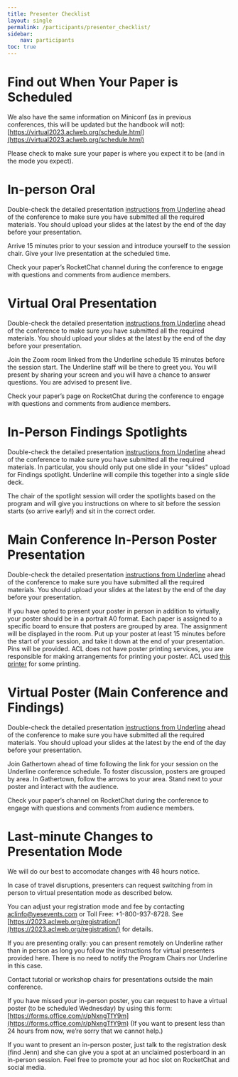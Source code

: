 ```yaml
---
title: Presenter Checklist
layout: single
permalink: /participants/presenter_checklist/
sidebar:
    nav: participants
toc: true
---
```


# Find out When Your Paper is Scheduled

We also have the same information on Miniconf (as in previous conferences, this will be updated but the handbook will not):
[https://virtual2023.aclweb.org/schedule.html](https://virtual2023.aclweb.org/schedule.html)

Please check to make sure your paper is where you expect it to be (and in the mode you expect).

# In-person Oral

Double-check the detailed presentation [instructions from Underline](https://docs.google.com/presentation/d/1NsSjVd0Wung2rMft42PsRdTK939pJ8PwKYmzOk-G6U8/edit) ahead of the conference to make sure you have submitted all the required materials. You should upload your slides at the latest by the end of the day before your presentation.

Arrive 15 minutes prior to your session and introduce yourself to the session chair. Give your live presentation at the scheduled time.

Check your paper’s RocketChat channel during the conference to engage with questions and comments from audience members.

# Virtual Oral Presentation

Double-check the detailed presentation [instructions from Underline](https://docs.google.com/presentation/d/1NsSjVd0Wung2rMft42PsRdTK939pJ8PwKYmzOk-G6U8/edit) ahead of the conference to make sure you have submitted all the required materials.  You should upload your slides at the latest by the end of the day before your presentation.

Join the Zoom room linked from the Underline schedule 15 minutes before the session start. The Underline staff will be there to greet you. You will present by sharing your screen and you will have a chance to answer questions. You are advised to present live.

Check your paper’s page on RocketChat during the conference to engage with questions and comments from audience members.

# In-Person Findings Spotlights

Double-check the detailed presentation [instructions from Underline](https://docs.google.com/presentation/d/1NsSjVd0Wung2rMft42PsRdTK939pJ8PwKYmzOk-G6U8/edit) ahead of the conference to make sure you have submitted all the required materials.  In particular, you should only put one slide in your "slides" upload for Findings spotlight.  Underline will compile this together into a single slide deck.

The chair of the spotlight session will order the spotlights based on the program and will give you instructions on where to sit before the session starts (so arrive early!) and sit in the correct order.

# Main Conference In-Person Poster Presentation

Double-check the detailed presentation [instructions from Underline](https://docs.google.com/presentation/d/1NsSjVd0Wung2rMft42PsRdTK939pJ8PwKYmzOk-G6U8/edit) ahead of the conference to make sure you have submitted all the required materials.  You should upload your slides at the latest by the end of the day before your presentation.

If you have opted to present your poster in person in addition to virtually, your poster should be in a portrait A0 format. Each paper is assigned to a specific board to ensure that posters are grouped by area. The assignment will be displayed in the room. Put up your poster at least 15 minutes before the start of your session, and take it down at the end of your presentation. Pins will be provided. ACL does not have poster printing services, you are responsible for making arrangements for printing your poster.  ACL used [this printer](https://robinsonevents.ca/ep_item_ss/1686761448081x639287012229120000) for some printing.

# Virtual Poster (Main Conference and Findings)

Double-check the detailed presentation [instructions from Underline](https://docs.google.com/presentation/d/1NsSjVd0Wung2rMft42PsRdTK939pJ8PwKYmzOk-G6U8/edit) ahead of the conference to make sure you have submitted all the required materials.  You should upload your slides at the latest by the end of the day before your presentation.

Join Gathertown ahead of time following the link for your session on the Underline conference schedule. To foster discussion, posters are grouped by area. In Gathertown, follow the arrows to your area. Stand next to your poster and interact with the audience.

Check your paper’s channel on RocketChat during the conference to engage with questions and comments from audience members.

# Last-minute Changes to Presentation Mode

We will do our best to accomodate changes with 48 hours notice.

In case of travel disruptions, presenters can request switching from
in person to virtual presentation mode as described below.

You can adjust your registration mode and fee by contacting
aclinfo@yesevents.com or Toll Free: +1-800-937-8728. See
[https://2023.aclweb.org/registration/](https://2023.aclweb.org/registration/)
for details.

If you are presenting orally: you can present remotely on Underline
rather than in person as long you follow the instructions for virtual
presenters provided here. There is no need to notify the Program
Chairs nor Underline in this case.

Contact tutorial or workshop chairs for presentations outside the main conference.

If you have missed your in-person poster, you can request to have a virtual poster (to be scheduled Wednesday) by using this form:
[https://forms.office.com/r/pNxngTfY9m](https://forms.office.com/r/pNxngTfY9m)
(If you want to present less than 24 hours from now, we’re sorry that we cannot help.)

If you want to present an in-person poster, just talk to the registration desk (find Jenn) and she can give you a spot at an unclaimed posterboard in an in-person session. Feel free to promote your ad hoc slot on RocketChat and social media.

